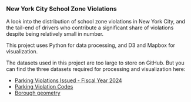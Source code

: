 ### New York City School Zone Violations

A look into the distribution of school zone violations in New York City, and the tail-end of drivers
who contribute a significant share of violations despite being relatively small in number. 


This project uses Python for data processing, and D3 and Mapbox for visualization. 

The datasets used in this project are too large to store on GitHub. But you can find the three datasets required for processing and visualization here:
* [Parking Violations Issued - Fiscal Year 2024](https://data.cityofnewyork.us/City-Government/Parking-Violations-Issued-Fiscal-Year-2024/pvqr-7yc4/about_data)
* [Parking Violation Codes](https://data.cityofnewyork.us/api/views/pvqr-7yc4/files/7875fa68-3a29-4825-9dfb-63ef30576f9e?download=true&filename=ParkingViolationCodes_January2020.xlsx)
* [Borough geometry](https://data.cityofnewyork.us/City-Government/Borough-Boundaries/tqmj-j8zm)


